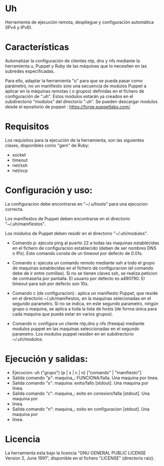 # Uh
Herramienta de ejecución remota, despliegue y configuración automática (IPv4 y IPv6).

# Características

Automatizar la configuración de clientes ntp, dns y nfs mediante la herramienta u, Puppet y Ruby de las máquinas que
lo necesiten en las subredes especificadas.

Para ello, adaptar la herramienta "u" para que se pueda pasar como parámetro, no un manifiesto sino una secuencia
de modulos Puppet a aplicar en la máquinas remotas ( o grupos) definidas en el fichero de configuración de ".uh".
Estos modulos estarán ya creados en el subdirectorio "modulos" del directorio ".uh". Se pueden descargar modulos
desde el epositorio de puppet : https://forge.puppetlabs.com/.

# Requisitos
Los requisitos para la ejecución de la herramienta, son las siguientes clases, disponibles como "gem" de Ruby:

- socket
- timeout
- net/ssh
- net/scp

# Configuración y uso:
La configuracion debe encontrarse en "~/.u/hosts" para una ejecucion correcta.

Los manifiestos de Puppet deben encontrarse en el directorio "~/.uh/manifiestos".

Los módulos de Puppet deben residir en el directorio "~/.uh/modulos".

- Comando p: ejecuta ping al puerto 22 a todas las maquinas establecidas en
el fichero de configuracion establecido (deben de ser nombres DNS o IPs).
Este comando consta de un timeout por defecto de 0.01s.

- Comando s: ejecuta un comando remoto mediante ssh a todo el grupo de maquinas
establecidas en el fichero de configuracion (el comando debe de ir entre comillas).
Si no se tienen claves ssh, se realiza peticion de contraseña por pantalla.
El usuario por defecto es a490790. El timeout para ssh por defecto son 10s.

- Comando c (de configuracion) : aplica un manifiesto Puppet, que reside en el directorio
~/.uh/manifiestos, en la maquinas selecionadas en el segundo parametro. Si no se indica,
en este segundo parametro, ningún grupo o maquina, se aplica a toda la lista de hosts
(de forma única para cada maquina que pueda estar en varios grupos).

- Comando n: configura un cliente ntp,dns y nfs (freeipa) mediante modulos puppet en las
maquinas seleccionadas en el segundo parametro. Los modulos puppet residen en en subdirectorio
~/.uh/modulos.

# Ejecución y salidas:

- Ejecucion: uh ("grupo") (p | s | c | n) ["comando" | "manifiesto"]
- Salida comando "p": maquina_<num>: FUNCIONA/falla. Una maquina por linea.
- Salida comando "s": maquina<num>: exito/fallo [stdout]. Una maquina por linea.
- Salida comando "c": maquina_<num>: exito en conexion/falla [stdout]. Una maquina por
- linea.
- Salida comando "n": maquina_<num>: exito en configuracion [stdout]. Una maquina por
- linea.

# Licencia

La herramienta esta bajo la licencia "GNU GENERAL PUBLIC LICENSE Version 2, June 1991", disponible en el fichero "LICENSE" (directorio raiz).
